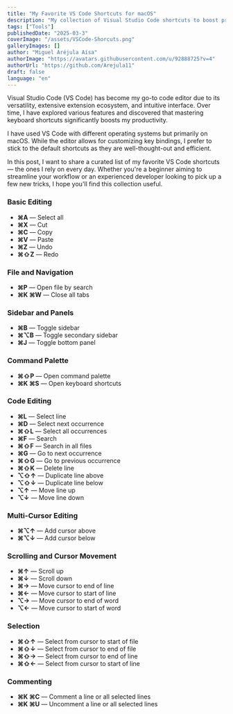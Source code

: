 ```yaml
---
title: "My Favorite VS Code Shortcuts for macOS"
description: "My collection of Visual Studio Code shortcuts to boost productivity."
tags: ["Tools"]
publishedDate: "2025-03-3"
coverImage: "/assets/VSCode-Shorcuts.png"
galleryImages: []
author: "Miguel Aréjula Aísa"
authorImage: "https://avatars.githubusercontent.com/u/92888725?v=4"
authorUrl: "https://github.com/Arejula11"
draft: false
language: "en"
---
```


Visual Studio Code (VS Code) has become my go-to code editor due to its versatility, extensive extension ecosystem, and intuitive interface. Over time, I have explored various features and discovered that mastering keyboard shortcuts significantly boosts my productivity.  

I have used VS Code with different operating systems but primarily on macOS. While the editor allows for customizing key bindings, I prefer to stick to the default shortcuts as they are well-thought-out and efficient.  

In this post, I want to share a curated list of my favorite VS Code shortcuts — the ones I rely on every day. Whether you're a beginner aiming to streamline your workflow or an experienced developer looking to pick up a few new tricks, I hope you'll find this collection useful.  


### Basic Editing
- **⌘A** — Select all 
- **⌘X** — Cut 
- **⌘C** — Copy 
- **⌘V** — Paste 
- **⌘Z** — Undo 
- **⌘⇧Z** — Redo 

### File and Navigation
- **⌘P** — Open file by search 
- **⌘K ⌘W** — Close all tabs 

### Sidebar and Panels
- **⌘B** — Toggle sidebar 
- **⌘⌥B** — Toggle secondary sidebar
- **⌘J** — Toggle bottom panel 

### Command Palette
- **⌘⇧P** — Open command palette
- **⌘K ⌘S** — Open keyboard shortcuts

### Code Editing
- **⌘L** — Select line 
- **⌘D** — Select next occurrence
- **⌘⇧L** — Select all occurrences
- **⌘F** — Search 
- **⌘⇧F** — Search in all files 
- **⌘G** — Go to next occurrence
- **⌘⇧G** — Go to previous occurrence
- **⌘⇧K** — Delete line 
- **⌥⇧↑** — Duplicate line above 
- **⌥⇧↓** — Duplicate line below 
- **⌥↑** — Move line up
- **⌥↓** — Move line down 


### Multi-Cursor Editing
- **⌘⌥↑** — Add cursor above 
- **⌘⌥↓** — Add cursor below 

### Scrolling and Cursor Movement
- **⌘↑** — Scroll up 
- **⌘↓** — Scroll down 
- **⌘→** — Move cursor to end of line 
- **⌘←** — Move cursor to start of line 
- **⌥→** — Move cursor to end of word 
- **⌥←** — Move cursor to start of word 

### Selection
- **⌘⇧↑** — Select from cursor to start of file 
- **⌘⇧↓** — Select from cursor to end of file 
- **⌘⇧→** — Select from cursor to end of line 
- **⌘⇧←** — Select from cursor to start of line 

### Commenting
- **⌘K ⌘C** — Comment a line or all selected lines 
- **⌘K ⌘U** — Uncomment a line or all selected lines 